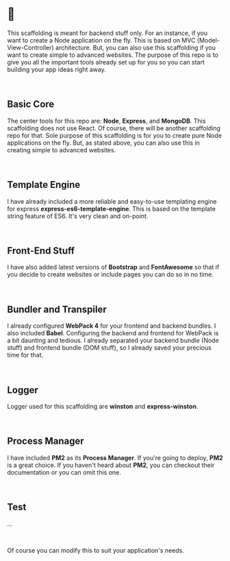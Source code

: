 # 👋
This scaffolding is meant for backend stuff only. For an instance, if you want to create a Node application on the fly. This is based on MVC 
(Model-View-Controller) architecture. But, you can also use this scaffolding if you want to create simple to advanced websites. The purpose 
of this repo is to give you all the important tools already set up for you so you can start building your app ideas right away.

<br>

## Basic Core
The center tools for this repo are: **Node**, **Express**, and **MongoDB**. This scaffolding does not use React. Of course, there will be 
another scaffolding repo for that. Sole purpose of this scaffolding is for you to create pure Node applications on the fly. But, as stated 
above, you can also use this in creating simple to advanced websites.

<br>

## Template Engine
I have already included a more reliable and easy-to-use templating engine for express **express-es6-template-engine**. This is based on the
template string feature of ES6. It's very clean and on-point.

<br>

## Front-End Stuff
I have also added latest versions of **Bootstrap** and **FontAwesome** so that if you decide to create websites or include pages you can do 
so in no time.

<br>

## Bundler and Transpiler
I already configured **WebPack 4** for your frontend and backend bundles. I also included **Babel**. Configuring the backend and frontend 
for WebPack is a bit daunting and tedious. I already separated your backend bundle (Node stuff) and frontend bundle (DOM stuff), so I 
already saved your precious time for that.

<br>

## Logger
Logger used for this scaffolding are **winston** and **express-winston**.

<br>

## Process Manager
I have included **PM2** as its **Process Manager**. If you're going to deploy, **PM2** is a great choice. If you haven't heard about **PM2**, you can checkout
their documentation or you can omit this one.

<br>

## Test
...

<br>

Of course you can modify this to suit your application's needs.
